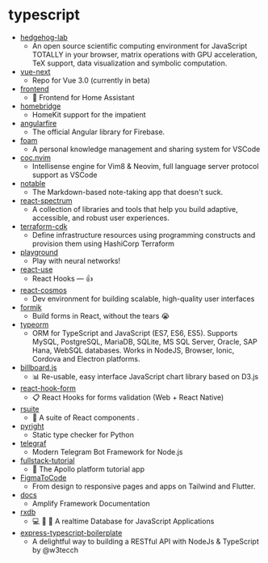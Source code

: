 # typescript
- [hedgehog-lab](https://github.com/lidangzzz/hedgehog-lab)
  - An open source scientific computing environment for JavaScript TOTALLY in your browser, matrix operations with GPU acceleration, TeX support, data visualization and symbolic computation.
- [vue-next](https://github.com/vuejs/vue-next)
  - Repo for Vue 3.0 (currently in beta)
- [frontend](https://github.com/home-assistant/frontend)
  - 🍭 Frontend for Home Assistant
- [homebridge](https://github.com/homebridge/homebridge)
  - HomeKit support for the impatient
- [angularfire](https://github.com/angular/angularfire)
  - The official Angular library for Firebase.
- [foam](https://github.com/foambubble/foam)
  - A personal knowledge management and sharing system for VSCode
- [coc.nvim](https://github.com/neoclide/coc.nvim)
  - Intellisense engine for Vim8 & Neovim, full language server protocol support as VSCode
- [notable](https://github.com/notable/notable)
  - The Markdown-based note-taking app that doesn't suck.
- [react-spectrum](https://github.com/adobe/react-spectrum)
  - A collection of libraries and tools that help you build adaptive, accessible, and robust user experiences.
- [terraform-cdk](https://github.com/hashicorp/terraform-cdk)
  - Define infrastructure resources using programming constructs and provision them using HashiCorp Terraform
- [playground](https://github.com/tensorflow/playground)
  - Play with neural networks!
- [react-use](https://github.com/streamich/react-use)
  - React Hooks — 👍
- [react-cosmos](https://github.com/react-cosmos/react-cosmos)
  - Dev environment for building scalable, high-quality user interfaces
- [formik](https://github.com/formium/formik)
  - Build forms in React, without the tears 😭
- [typeorm](https://github.com/typeorm/typeorm)
  - ORM for TypeScript and JavaScript (ES7, ES6, ES5). Supports MySQL, PostgreSQL, MariaDB, SQLite, MS SQL Server, Oracle, SAP Hana, WebSQL databases. Works in NodeJS, Browser, Ionic, Cordova and Electron platforms.
- [billboard.js](https://github.com/naver/billboard.js)
  - 📊 Re-usable, easy interface JavaScript chart library based on D3.js
- [react-hook-form](https://github.com/react-hook-form/react-hook-form)
  - 📋 React Hooks for forms validation (Web + React Native)
- [rsuite](https://github.com/rsuite/rsuite)
  - 🧱 A suite of React components .
- [pyright](https://github.com/microsoft/pyright)
  - Static type checker for Python
- [telegraf](https://github.com/telegraf/telegraf)
  - Modern Telegram Bot Framework for Node.js
- [fullstack-tutorial](https://github.com/apollographql/fullstack-tutorial)
  - 🚀 The Apollo platform tutorial app
- [FigmaToCode](https://github.com/bernaferrari/FigmaToCode)
  - From design to responsive pages and apps on Tailwind and Flutter.
- [docs](https://github.com/aws-amplify/docs)
  - Amplify Framework Documentation
- [rxdb](https://github.com/pubkey/rxdb)
  - 💻 🔄 📱 A realtime Database for JavaScript Applications
- [express-typescript-boilerplate](https://github.com/w3tecch/express-typescript-boilerplate)
  - A delightful way to building a RESTful API with NodeJs & TypeScript by @w3tecch
